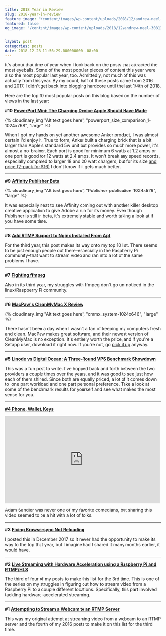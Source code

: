 ```yaml
---
title: 2018 Year in Review
slug: 2018-year-in-review
feature_image: "/content/images/wp-content/uploads/2018/12/andrew-neel-308138-unsplash-1.jpg"
featured: false
og_image: "/content/images/wp-content/uploads/2018/12/andrew-neel-308138-unsplash-1.jpg"


layout: post
categories: posts
date: 2018-12-23 11:56:29.000000000 -08:00
---
```


It's about that time of year when I look back on the posts that attracted the most eyeballs. Some of the most popular pieces of content this year were also the most popular last year, too. Admittedly, not much of this was actually from this year. By my count, half of these posts came from 2016 and 2017. I didn't get back into blogging hardcore until the last 1/4th of 2018.

Here are the top 10 most popular posts on this blog based on the number of views in the last year:

**#10** [**PowerPort Mini: The Charging Device Apple Should Have Made**](/powerport-mini-the-charging-device-apple-should-have-made/)

{% cloudinary_img "Alt text goes here", "powerport_size_comparison_1-1024x768", "large" %}

When I got my hands on yet another awesome Anker product, I was almost certain I'd enjoy it. True to form, Anker built a charging brick that is a bit larger than Apple's standard 5w unit but provides so much more power, it's almost a no-brainer. Each port is good for minimum 6 watts at 1.2 amps or one port is good for 12 watts at 2.4 amps. It won't break any speed records, especially compared to larger 18 and 30 watt chargers, but for its size [and price (2-pack for $16)](https://amzn.to/2oKPv6A) I don't know if it gets much better.

* * *

**#9** [**Affinity Publisher Beta**](/affinity-publisher-beta/)

{% cloudinary_img "Alt text goes here", "Publisher-publication-1024x576", "large" %}

It was especially neat to see Affinity coming out with another killer desktop creative application to give Adobe a run for its money. Even though Publisher is still in beta, it's extremely stable and worth taking a look at if you have some time.

* * *

**#8** [**Add RTMP Support to Nginx Installed From Apt**](/add-rtmp-support-to-nginx-installed-from-apt/)

For the third year, this post makes its way onto my top 10 list. There seems to be just enough people out there–especially in the Raspberry Pi community–that want to stream video and ran into a lot of the same problems I have.

* * *

**#7** [**Fighting ffmpeg**](/fighting-ffmpeg/)

Also in its third year, my struggles with ffmpeg don't go un-noticed in the linux/Raspberry Pi community.

* * *

**#6** [**MacPaw's CleanMyMac X Review**](/macpaws-cleanmymac-x-review/)

{% cloudinary_img "Alt text goes here", "cmmx_system-1024x646", "large" %}

There hasn't been a day when I wasn't a fan of keeping my computers fresh and clean. MacPaw makes great software, and their newest version of CleanMyMac is no exception. It's entirely worth the price, and if you're a Setapp user, download it right now. If you're not, go [pick it up](https://johnathan.org/cleanmymacx) anyway.

* * *

**#5** [**Linode vs Digital Ocean: A Three-Round VPS Benchmark Showdown**](/linode-vs-digital-ocean-a-three-round-vps-benchmark-showdown/)

This was a fun post to write. I've hopped back and forth between the two providers a couple times over the years, and it was good to see just how each of them shined. Since both are equally priced, a lot of it comes down to &nbsp;one part workload and one part personal preference. Take a look at some of the benchmark results for yourself and see what makes the most sense for you.

* * *

**[#4 Phone, Wallet, Keys](https://www.youtube.com/watch?v=e9N6_Tj9u2U)**

<iframe loading="lazy" title="Adam Sandler: 100% Fresh | Phone Wallet Keys Official Music Video [HD] | Netflix Is A Joke" width="500" height="281" src="https://www.youtube.com/embed/e9N6_Tj9u2U?feature=oembed" frameborder="0" allow="accelerometer; autoplay; encrypted-media; gyroscope; picture-in-picture" allowfullscreen=""></iframe>

Adam Sandler was never one of my favorite comedians, but sharing this video seemed to be a hit with a lot of folks.

* * *

**#3** [**Fixing Browsersync Not Reloading**](/fixing-browsersync-not-reloading/)

I posted this in December 2017 so it never had the opportunity to make its way to the top that year, but I imagine had I shared it many months earlier, it would have.

* * *

**#2** [**Live Streaming with Hardware Acceleration using a Raspberry Pi and RTMP/HLS**](/live-streaming-with-hardware-acceleration-using-a-raspberry-pi-and-rtmp-hls/)

The third of four of my posts to make this list for the 3rd time. This is one of the series on my struggles in figuring out how to stream video from a Raspberry Pi to a couple different locations. Specifically, this part involved tackling hardware-accelerated streaming.

* * *

**#1** [**Attempting to Stream a Webcam to an RTMP Server**](/attempting-to-stream-a-webcam-to-an-rtmp-server/)

This was my original attempt at streaming video from a webcam to an RTMP server and the fourth of my 2016 posts to make it on this list for the third time.

